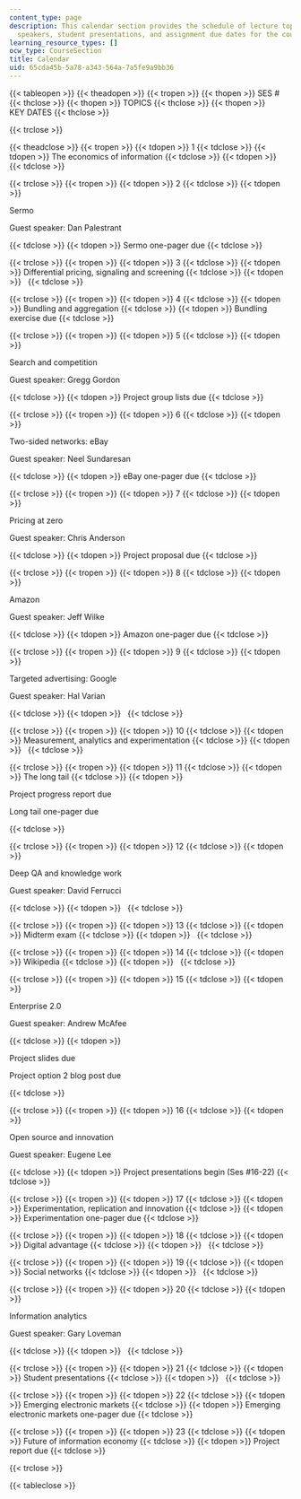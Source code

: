 ```yaml
---
content_type: page
description: This calendar section provides the schedule of lecture topics, guest
  speakers, student presentations, and assignment due dates for the course.
learning_resource_types: []
ocw_type: CourseSection
title: Calendar
uid: 65cda45b-5a78-a343-564a-7a5fe9a9bb36
---
```


{{< tableopen >}}
{{< theadopen >}}
{{< tropen >}}
{{< thopen >}}
SES #
{{< thclose >}}
{{< thopen >}}
TOPICS
{{< thclose >}}
{{< thopen >}}
KEY DATES
{{< thclose >}}

{{< trclose >}}

{{< theadclose >}}
{{< tropen >}}
{{< tdopen >}}
1
{{< tdclose >}}
{{< tdopen >}}
The economics of information
{{< tdclose >}}
{{< tdopen >}}
 
{{< tdclose >}}

{{< trclose >}}
{{< tropen >}}
{{< tdopen >}}
2
{{< tdclose >}}
{{< tdopen >}}


Sermo

Guest speaker: Dan Palestrant


{{< tdclose >}}
{{< tdopen >}}
Sermo one-pager due
{{< tdclose >}}

{{< trclose >}}
{{< tropen >}}
{{< tdopen >}}
3
{{< tdclose >}}
{{< tdopen >}}
Differential pricing, signaling and screening
{{< tdclose >}}
{{< tdopen >}}
 
{{< tdclose >}}

{{< trclose >}}
{{< tropen >}}
{{< tdopen >}}
4
{{< tdclose >}}
{{< tdopen >}}
Bundling and aggregation
{{< tdclose >}}
{{< tdopen >}}
Bundling exercise due
{{< tdclose >}}

{{< trclose >}}
{{< tropen >}}
{{< tdopen >}}
5
{{< tdclose >}}
{{< tdopen >}}


Search and competition

Guest speaker: Gregg Gordon


{{< tdclose >}}
{{< tdopen >}}
Project group lists due
{{< tdclose >}}

{{< trclose >}}
{{< tropen >}}
{{< tdopen >}}
6
{{< tdclose >}}
{{< tdopen >}}


Two-sided networks: eBay

Guest speaker: Neel Sundaresan


{{< tdclose >}}
{{< tdopen >}}
eBay one-pager due
{{< tdclose >}}

{{< trclose >}}
{{< tropen >}}
{{< tdopen >}}
7
{{< tdclose >}}
{{< tdopen >}}


Pricing at zero

Guest speaker: Chris Anderson


{{< tdclose >}}
{{< tdopen >}}
Project proposal due
{{< tdclose >}}

{{< trclose >}}
{{< tropen >}}
{{< tdopen >}}
8
{{< tdclose >}}
{{< tdopen >}}


Amazon

Guest speaker: Jeff Wilke


{{< tdclose >}}
{{< tdopen >}}
Amazon one-pager due
{{< tdclose >}}

{{< trclose >}}
{{< tropen >}}
{{< tdopen >}}
9
{{< tdclose >}}
{{< tdopen >}}


Targeted advertising: Google

Guest speaker: Hal Varian


{{< tdclose >}}
{{< tdopen >}}
 
{{< tdclose >}}

{{< trclose >}}
{{< tropen >}}
{{< tdopen >}}
10
{{< tdclose >}}
{{< tdopen >}}
Measurement, analytics and experimentation
{{< tdclose >}}
{{< tdopen >}}
 
{{< tdclose >}}

{{< trclose >}}
{{< tropen >}}
{{< tdopen >}}
11
{{< tdclose >}}
{{< tdopen >}}
The long tail
{{< tdclose >}}
{{< tdopen >}}


Project progress report due

Long tail one-pager due


{{< tdclose >}}

{{< trclose >}}
{{< tropen >}}
{{< tdopen >}}
12
{{< tdclose >}}
{{< tdopen >}}


Deep QA and knowledge work

Guest speaker: David Ferrucci


{{< tdclose >}}
{{< tdopen >}}
 
{{< tdclose >}}

{{< trclose >}}
{{< tropen >}}
{{< tdopen >}}
13
{{< tdclose >}}
{{< tdopen >}}
Midterm exam
{{< tdclose >}}
{{< tdopen >}}
 
{{< tdclose >}}

{{< trclose >}}
{{< tropen >}}
{{< tdopen >}}
14
{{< tdclose >}}
{{< tdopen >}}
Wikipedia
{{< tdclose >}}
{{< tdopen >}}
 
{{< tdclose >}}

{{< trclose >}}
{{< tropen >}}
{{< tdopen >}}
15
{{< tdclose >}}
{{< tdopen >}}


Enterprise 2.0

Guest speaker: Andrew McAfee


{{< tdclose >}}
{{< tdopen >}}


Project slides due

Project option 2 blog post due


{{< tdclose >}}

{{< trclose >}}
{{< tropen >}}
{{< tdopen >}}
16
{{< tdclose >}}
{{< tdopen >}}


Open source and innovation

Guest speaker: Eugene Lee


{{< tdclose >}}
{{< tdopen >}}
Project presentations begin (Ses #16-22)
{{< tdclose >}}

{{< trclose >}}
{{< tropen >}}
{{< tdopen >}}
17
{{< tdclose >}}
{{< tdopen >}}
Experimentation, replication and innovation
{{< tdclose >}}
{{< tdopen >}}
Experimentation one-pager due
{{< tdclose >}}

{{< trclose >}}
{{< tropen >}}
{{< tdopen >}}
18
{{< tdclose >}}
{{< tdopen >}}
Digital advantage
{{< tdclose >}}
{{< tdopen >}}
 
{{< tdclose >}}

{{< trclose >}}
{{< tropen >}}
{{< tdopen >}}
19
{{< tdclose >}}
{{< tdopen >}}
Social networks
{{< tdclose >}}
{{< tdopen >}}
 
{{< tdclose >}}

{{< trclose >}}
{{< tropen >}}
{{< tdopen >}}
20
{{< tdclose >}}
{{< tdopen >}}


Information analytics

Guest speaker: Gary Loveman


{{< tdclose >}}
{{< tdopen >}}
 
{{< tdclose >}}

{{< trclose >}}
{{< tropen >}}
{{< tdopen >}}
21
{{< tdclose >}}
{{< tdopen >}}
Student presentations
{{< tdclose >}}
{{< tdopen >}}
 
{{< tdclose >}}

{{< trclose >}}
{{< tropen >}}
{{< tdopen >}}
22
{{< tdclose >}}
{{< tdopen >}}
Emerging electronic markets
{{< tdclose >}}
{{< tdopen >}}
Emerging electronic markets one-pager due
{{< tdclose >}}

{{< trclose >}}
{{< tropen >}}
{{< tdopen >}}
23
{{< tdclose >}}
{{< tdopen >}}
Future of information economy
{{< tdclose >}}
{{< tdopen >}}
Project report due
{{< tdclose >}}

{{< trclose >}}

{{< tableclose >}}